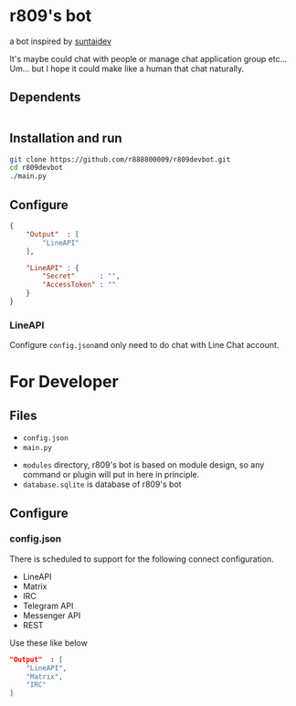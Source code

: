 # r809's bot
a bot inspired by [suntaidev](https://github.com/moontai0724/suntaidev)

It's maybe could chat with people or manage chat application group etc...
Um... but I hope it could make like a human that chat naturally.

## Dependents
``` bash
```

## Installation and run
``` bash
git clone https://github.com/r888800009/r809devbot.git
cd r809devbot
./main.py
```

## Configure
``` Json
{
    "Output"  : [
        "LineAPI"
    ],

    "LineAPI" : {
        "Secret"      : "",
        "AccessToken" : ""
    }
}

```

### LineAPI
Configure `config.json`and only need to do chat with Line Chat account.

###

# For Developer
## Files
- `config.json`
- `main.py`
<!-- - `core` is a source code of core of r809's bot -->
- `modules` directory, r809's bot is based on module design,
so any command or plugin will put in here in principle.
- `database.sqlite` is database of r809's bot 

## Configure
### config.json
There is  scheduled to support for the following connect configuration.
- LineAPI
- Matrix
- IRC
- Telegram API
- Messenger API
- REST

Use these like below
``` Json
"Output"  : [
    "LineAPI",
    "Matrix",
    "IRC"
]
```
